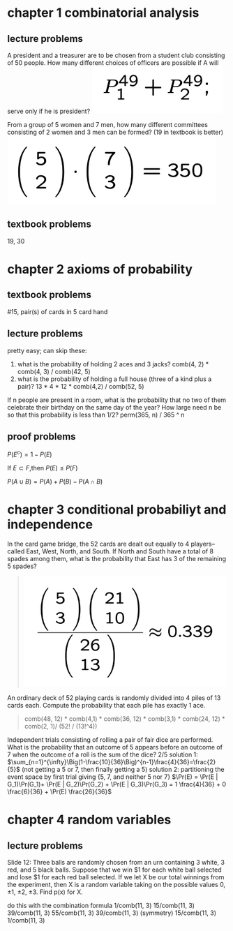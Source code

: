 # chapter 1 combinatorial analysis

## lecture problems

A president and a treasurer are to be chosen from a student club consisting of 50 people. How many different choices of officers are possible if A will serve only if he is president?
![](z_attachments/Pasted%20image%2020250130112620.png)

From a group of 5 women and 7 men, how many different committees consisting of 2 women and 3 men can be formed? (19 in textbook is better)
![](z_attachments/Pasted%20image%2020250130112637.png)

## textbook problems

19, 30

# chapter 2 axioms of probability

## textbook problems

#15, pair(s) of cards in 5 card hand

## lecture problems

pretty easy; can skip these:

1. what is the probability of holding 2 aces and 3 jacks?
   comb(4, 2) \* comb(4, 3) / comb(42, 5)
2. what is the probability of holding a full house (three of a kind plus a pair)?
   13 \* 4 \* 12 \* comb(4,2) / comb(52, 5)

If n people are present in a room, what is the probability that no two of them celebrate their birthday on the same day of the year? How large need n be so that this probability is less than 1/2?
perm(365, n) / 365 ^ n

## proof problems

$P(E^c)=1-P(E)$

$\mathrm{If~}E\subset F\text{,then }P(E)\leq P(F)$

$P(A\cup B)=P(A)+P(B)-P(A\cap B)$

# chapter 3 conditional probabiliyt and independence

In the card game bridge, the 52 cards are dealt out equally to 4
players–called East, West, North, and South. If North and South
have a total of 8 spades among them, what is the probability that
East has 3 of the remaining 5 spades?
> ![](z_attachments/cards%20cond%20prob.png)

An ordinary deck of 52 playing cards is randomly divided into 4 piles of 13 cards each. Compute the probability that each pile has exactly 1 ace.
> comb(48, 12) * comb(4,1) * comb(36, 12) * comb(3,1) * comb(24, 12) * comb(2, 1)/ (52! / (13!^4))

Independent trials consisting of rolling a pair of fair dice are performed. What is the probability that an outcome of 5 appears before an outcome of 7 when the outcome of a roll is the sum of the dice?
	2/5
	solution 1: $\sum_{n=1}^{\infty}\Big(1-\frac{10}{36}\Big)^{n-1}\frac{4}{36}=\frac{2}{5}$ (not getting a 5 or 7, then finally getting a 5)
	solution 2: partitioning the event space by first trial giving {5, 7, and neither 5 nor 7}
	$\Pr(E) = \Pr(E | G_1)\Pr(G_1)+ \Pr(E | G_2)\Pr(G_2) + \Pr(E | G_3)\Pr(G_3) = 1 \frac{4}{36} + 0 \frac{6}{36} + \Pr(E) \frac{26}{36}$

# chapter 4 random variables

## lecture problems

Slide 12: Three balls are randomly chosen from an urn containing 3 white, 3 red, and 5 black balls. Suppose that we win $1 for each white ball selected and lose $1 for each red ball selected. If we let X be our total winnings from the experiment, then X is a random variable taking on the possible values 0, ±1, ±2, ±3. Find p(x) for X.

do this with the combination formula
	1/comb(11, 3)
	15/comb(11, 3)
	39/comb(11, 3)
	55/comb(11, 3)
	39/comb(11, 3) (symmetry)
	15/comb(11, 3)
	1/comb(11, 3)
